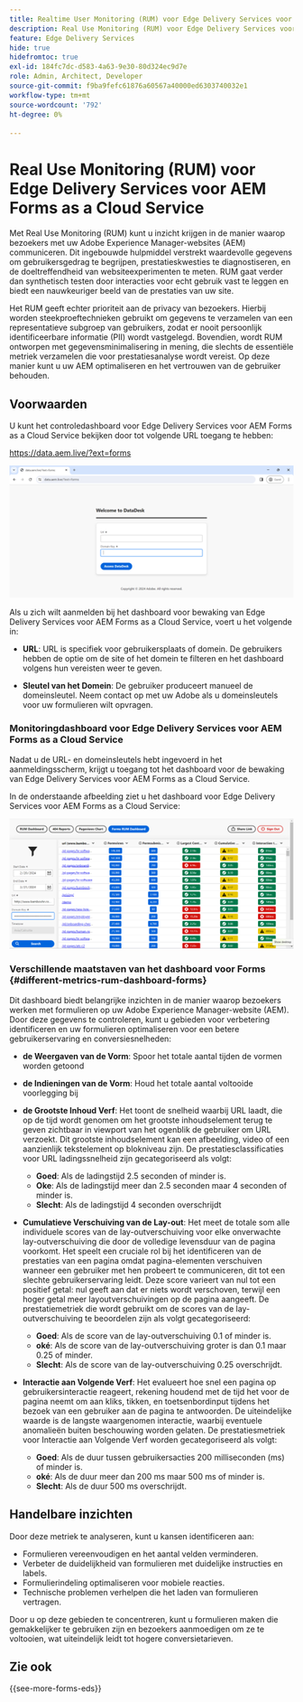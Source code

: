 ```yaml
---
title: Realtime User Monitoring (RUM) voor Edge Delivery Services voor AEM Forms as a Cloud Service
description: Real Use Monitoring (RUM) voor Edge Delivery Services voor AEM Forms as a Cloud Service houdt in dat de interactie van gebruikers met formulieren voortdurend wordt gevolgd en geanalyseerd.
feature: Edge Delivery Services
hide: true
hidefromtoc: true
exl-id: 184fc7dc-d583-4a63-9e30-80d324ec9d7e
role: Admin, Architect, Developer
source-git-commit: f9ba9fefc61876a60567a40000ed6303740032e1
workflow-type: tm+mt
source-wordcount: '792'
ht-degree: 0%

---
```



# Real Use Monitoring (RUM) voor Edge Delivery Services voor AEM Forms as a Cloud Service

Met Real Use Monitoring (RUM) kunt u inzicht krijgen in de manier waarop bezoekers met uw Adobe Experience Manager-websites (AEM) communiceren. Dit ingebouwde hulpmiddel verstrekt waardevolle gegevens om gebruikersgedrag te begrijpen, prestatieskwesties te diagnostiseren, en de doeltreffendheid van websiteexperimenten te meten. RUM gaat verder dan synthetisch testen door interacties voor echt gebruik vast te leggen en biedt een nauwkeuriger beeld van de prestaties van uw site.

Het RUM geeft echter prioriteit aan de privacy van bezoekers. Hierbij worden steekproeftechnieken gebruikt om gegevens te verzamelen van een representatieve subgroep van gebruikers, zodat er nooit persoonlijk identificeerbare informatie (PII) wordt vastgelegd. Bovendien, wordt RUM ontworpen met gegevensminimalisering in mening, die slechts de essentiële metriek verzamelen die voor prestatiesanalyse wordt vereist. Op deze manier kunt u uw AEM optimaliseren en het vertrouwen van de gebruiker behouden.


## Voorwaarden

U kunt het controledashboard voor Edge Delivery Services voor AEM Forms as a Cloud Service bekijken door tot volgende URL toegang te hebben:

https://data.aem.live/?ext=forms

![ het Login Scherm van de RUM voor Edge Delivery Services voor Forms ](/help/edge/assets/rum-login-screen.png)

Als u zich wilt aanmelden bij het dashboard voor bewaking van Edge Delivery Services voor AEM Forms as a Cloud Service, voert u het volgende in:

* **URL**: URL is specifiek voor gebruikersplaats of domein. De gebruikers hebben de optie om de site of het domein te filteren en het dashboard volgens hun vereisten weer te geven.

* **Sleutel van het Domein**: De gebruiker produceert manueel de domeinsleutel. Neem contact op met uw Adobe als u domeinsleutels voor uw formulieren wilt opvragen.

### Monitoringdashboard voor Edge Delivery Services voor AEM Forms as a Cloud Service

Nadat u de URL- en domeinsleutels hebt ingevoerd in het aanmeldingsscherm, krijgt u toegang tot het dashboard voor de bewaking van Edge Delivery Services voor AEM Forms as a Cloud Service.

In de onderstaande afbeelding ziet u het dashboard voor Edge Delivery Services voor AEM Forms as a Cloud Service:

![ Forms Dashboard van het RUM ](/help/edge/assets/rum-forms-dashboard.png)

### Verschillende maatstaven van het dashboard voor Forms {#different-metrics-rum-dashboard-forms}

Dit dashboard biedt belangrijke inzichten in de manier waarop bezoekers werken met formulieren op uw Adobe Experience Manager-website (AEM). Door deze gegevens te controleren, kunt u gebieden voor verbetering identificeren en uw formulieren optimaliseren voor een betere gebruikerservaring en conversiesnelheden:

* **de Weergaven van de Vorm**: Spoor het totale aantal tijden de vormen worden getoond
* **de Indieningen van de Vorm**: Houd het totale aantal voltooide voorlegging bij

* **de Grootste Inhoud Verf**: Het toont de snelheid waarbij URL laadt, die op de tijd wordt genomen om het grootste inhoudselement terug te geven zichtbaar in viewport van het ogenblik de gebruiker om URL verzoekt. Dit grootste inhoudselement kan een afbeelding, video of een aanzienlijk tekstelement op blokniveau zijn. De prestatiesclassificaties voor URL ladingssnelheid zijn gecategoriseerd als volgt:
   * **Goed**: Als de ladingstijd 2.5 seconden of minder is.
   * **Oke**: Als de ladingstijd meer dan 2.5 seconden maar 4 seconden of minder is.
   * **Slecht**: Als de ladingstijd 4 seconden overschrijdt

* **Cumulatieve Verschuiving van de Lay-out**: Het meet de totale som alle individuele scores van de lay-outverschuiving voor elke onverwachte lay-outverschuiving die door de volledige levensduur van de pagina voorkomt. Het speelt een cruciale rol bij het identificeren van de prestaties van een pagina omdat pagina-elementen verschuiven wanneer een gebruiker met hen probeert te communiceren, dit tot een slechte gebruikerservaring leidt. Deze score varieert van nul tot een positief getal: nul geeft aan dat er niets wordt verschoven, terwijl een hoger getal meer layoutverschuivingen op de pagina aangeeft. De prestatiemetriek die wordt gebruikt om de scores van de lay-outverschuiving te beoordelen zijn als volgt gecategoriseerd:

   * **Goed**: Als de score van de lay-outverschuiving 0.1 of minder is.
   * **oké**: Als de score van de lay-outverschuiving groter is dan 0.1 maar 0.25 of minder.
   * **Slecht**: Als de score van de lay-outverschuiving 0.25 overschrijdt.

* **Interactie aan Volgende Verf**: Het evalueert hoe snel een pagina op gebruikersinteractie reageert, rekening houdend met de tijd het voor de pagina neemt om aan kliks, tikken, en toetsenbordinput tijdens het bezoek van een gebruiker aan de pagina te antwoorden. De uiteindelijke waarde is de langste waargenomen interactie, waarbij eventuele anomalieën buiten beschouwing worden gelaten. De prestatiesmetriek voor Interactie aan Volgende Verf worden gecategoriseerd als volgt:
   * **Goed**: Als de duur tussen gebruikersacties 200 milliseconden (ms) of minder is.
   * **oké**: Als de duur meer dan 200 ms maar 500 ms of minder is.
   * **Slecht**: Als de duur 500 ms overschrijdt.

## Handelbare inzichten

Door deze metriek te analyseren, kunt u kansen identificeren aan:

* Formulieren vereenvoudigen en het aantal velden verminderen.
* Verbeter de duidelijkheid van formulieren met duidelijke instructies en labels.
* Formulierindeling optimaliseren voor mobiele reacties.
* Technische problemen verhelpen die het laden van formulieren vertragen.

Door u op deze gebieden te concentreren, kunt u formulieren maken die gemakkelijker te gebruiken zijn en bezoekers aanmoedigen om ze te voltooien, wat uiteindelijk leidt tot hogere conversietarieven.

## Zie ook

{{see-more-forms-eds}}